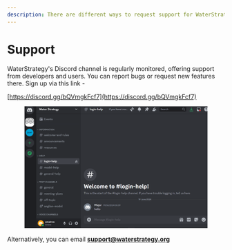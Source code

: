 ```yaml
---
description: There are different ways to request support for WaterStrategy.
---
```


# Support

WaterStrategy's Discord channel is regularly monitored, offering support from developers and users. You can report bugs or request new features there. Sign up via this link -

[https://discord.gg/bQVmgkFcf7](https://discord.gg/bQVmgkFcf7)

<figure><img src=".gitbook/assets/image (59).png" alt=""><figcaption></figcaption></figure>

Alternatively, you can email **support@waterstrategy.org**

